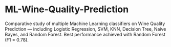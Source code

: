# ML-Wine-Quality-Prediction
Comparative study of multiple Machine Learning classifiers on Wine Quality Prediction — including Logistic Regression, SVM, KNN, Decision Tree, Naive Bayes, and Random Forest. Best performance achieved with Random Forest (F1 = 0.78).
